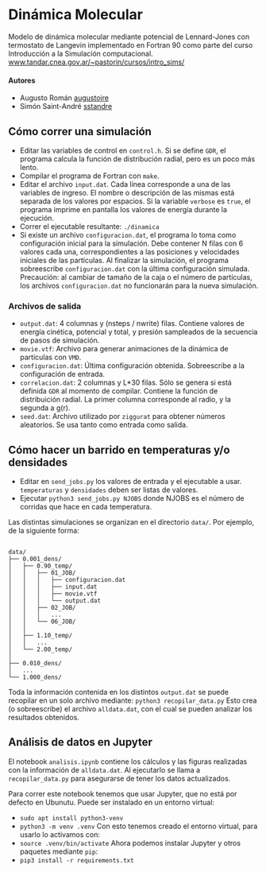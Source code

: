 # Dinámica Molecular
Modelo de dinámica molecular mediante potencial de Lennard-Jones con termostato de Langevin implementado en Fortran 90 como parte del curso Introducción a la Simulación computacional.
www.tandar.cnea.gov.ar/~pastorin/cursos/intro_sims/

#### Autores 
  - Augusto Román [augustojre](https://github.com/augustojre)
  - Simón Saint-André [sstandre](https://github.com/sstandre)


## Cómo correr una simulación

- Editar las variables de control en `control.h`. Si se define `GDR`, el programa calcula la función de distribución radial, pero es un poco más lento.
- Compilar el programa de Fortran con `make`.
- Editar el archivo `input.dat`. Cada línea corresponde a una de las variables de ingreso. El nombre o descripción de las mismas está separada de los valores por espacios. Si la variable `verbose` es `true`, el programa imprime en pantalla los valores de energía durante la ejecución.
- Correr el ejecutable resultante: `./dinamica`
- Si existe un archivo `configuracion.dat`, el programa lo toma como configuración inicial para la simulación. Debe contener N filas con 6 valores cada una, correspondientes a las posiciones y velocidades iniciales de las partículas. Al finalizar la simulación, el programa sobreescribe `configuracion.dat` con la última configuración simulada. Precaución: al cambiar de tamaño de la caja o el número de partículas, los archivos `configuracion.dat` no funcionarán para la nueva simulación.


### Archivos de salida

- `output.dat`: 4 columnas y (nsteps / nwrite) filas. Contiene valores de energía cinética, potencial y total, y presión sampleados de la secuencia de pasos de simulación.
- `movie.vtf`: Archivo para generar animaciones de la dinámica de partículas con `VMD`.
- `configuracion.dat`: Última configuración obtenida. Sobreescribe a la configuración de entrada.
- `correlacion.dat`: 2 columnas y L*30 filas. Sólo se genera si está definida `GDR` al momento de compilar. Contiene la función de distribuición radial. La primer columna corresponde al radio, y la segunda a g(r).
- `seed.dat`: Archivo utilizado por `ziggurat` para obtener números aleatorios. Se usa tanto como entrada como salida.

## Cómo hacer un barrido en temperaturas y/o densidades

- Editar en `send_jobs.py` los valores de entrada y el ejecutable a usar. `temperaturas` y `densidades` deben ser listas de valores.
- Ejecutar `python3 send_jobs.py NJOBS` donde NJOBS es el número de corridas que hace en cada temperatura.

Las distintas simulaciones se organizan en el directorio `data/`. Por ejemplo, de la siguiente forma:
```

data/
├── 0.001_dens/
│   ├── 0.90_temp/
│   │   ├── 01_JOB/
│   │   │   ├── configuracion.dat
│   │   │   ├── input.dat
│   │   │   ├── movie.vtf
│   │   │   └── output.dat
│   │   ├── 02_JOB/
│   │   │   ...
│   │   └── 06_JOB/
│   │
│   ├── 1.10_temp/
│   │   ...
│   └── 2.00_temp/
│
├── 0.010_dens/
│   ...
└── 1.000_dens/
```

Toda la información contenida en los distintos `output.dat` se puede recopilar en un solo archivo mediante:
`python3 recopilar_data.py`
Esto crea (o sobreescribe) el archivo `alldata.dat`, con el cual se pueden analizar los resultados obtenidos.

## Análisis de datos en Jupyter

El notebook `analisis.ipynb` contiene los cálculos y las figuras realizadas con la información de `alldata.dat`. Al ejecutarlo se llama a `recopilar_data.py` para asegurarse de tener los datos actualizados.

Para correr este notebook tenemos que usar Jupyter, que no está por defecto en Ubunutu. Puede ser instalado en un entorno virtual:

 - `sudo apt install python3-venv`
 - `python3 -m venv .venv`
 Con esto tenemos creado el entorno virtual, para usarlo lo activamos con:
 - `source .venv/bin/activate`
 Ahora podemos instalar Jupyter y otros paquetes mediante `pip`:
 - `pip3 install -r requirements.txt`